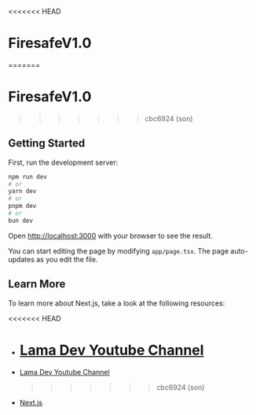 <<<<<<< HEAD

# FiresafeV1.0

=======

# FiresafeV1.0

> > > > > > > cbc6924 (son)

## Getting Started

First, run the development server:

```bash
npm run dev
# or
yarn dev
# or
pnpm dev
# or
bun dev
```

Open [http://localhost:3000](http://localhost:3000) with your browser to see the result.

You can start editing the page by modifying `app/page.tsx`. The page auto-updates as you edit the file.

## Learn More

To learn more about Next.js, take a look at the following resources:

<<<<<<< HEAD

- # [Lama Dev Youtube Channel](https://youtube.com/lamadev)
- [Lama Dev Youtube Channel](https://youtube.com/lamadev)
  > > > > > > > cbc6924 (son)
- [Next.js](https://nextjs.org/learn)
